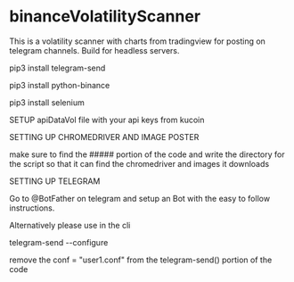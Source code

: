 # binanceVolatilityScanner

This is a volatility scanner with charts from tradingview for posting on telegram channels. Build for headless servers.

pip3 install telegram-send

pip3 install python-binance

pip3 install selenium

SETUP apiDataVol file with your api keys from kucoin

SETTING UP CHROMEDRIVER AND IMAGE POSTER

make sure to find the ##### portion of the code and write the directory for the script so that it can find the chromedriver and images it downloads

SETTING UP TELEGRAM

Go to @BotFather on telegram and setup an Bot with the easy to follow instructions.

Alternatively please use in the cli

telegram-send --configure

remove the conf = "user1.conf" from the telegram-send() portion of the code

